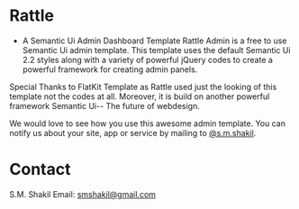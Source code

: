 # Rattle 
- A Semantic Ui Admin Dashboard Template
Rattle Admin is a free to use Semantic Ui admin template.
This template uses the default Semantic Ui 2.2 styles along with a variety of powerful jQuery codes to create a powerful framework for creating admin panels.

Special Thanks to FlatKit Template as Rattle used just the looking of this template not the codes at all. Moreover, it is build on another powerful framework Semantic Ui-- The future of webdesign.

We would love to see how you use this awesome admin template. You can notify us about your site, app or service by mailing to [@s.m.shakil](mailto:smshakil.kuet@gmail.com).

# Contact
S.M. Shakil
Email: smshakil@gmail.com
